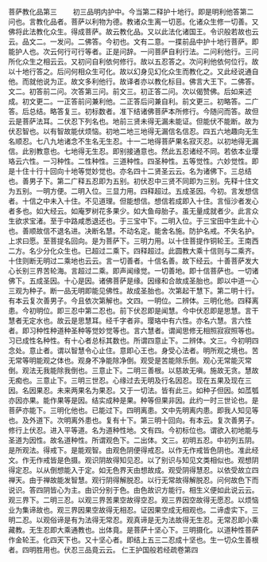 <!-- { "loadSidebar": true } -->
菩萨教化品第三
　　初三品明内护中。今当第二释护十地行。即是明利他答第二问也。言教化品者。菩萨以利物为德。教诸众生离一切恶。化诸众生修一切善。又佛将此法教化众生。得成菩萨。故云教化品。又以此法化诸国王。令识般若故也云云。品文二。一发问。二佛答。今初也。文有二意。一揲前品中护十地行菩萨。即能护人也。次云何行可行等者。正是问辞。一问菩萨自利行法。二问利他行。三问所化众生之相云云。又初问自利依何修行。故以五忍答之。次问利他依何位行。故以十地行答之。后问何相众生可化。故以幻身见幻化众生而教化之。又此经说通自他。而就他说为正。故文多利他行。故译者亦以教化标目。佛言大王下。二佛答。文二。初答前二问。次答第三问。前文三。初正答二问。次以偈赞佛。后如来述成。初文更二。一正答前问兼利他。二正答后问兼自利。前文更三。初略答。二广答。后总结。略答复三。初标数者。准下结诸佛菩萨本所修行。今随问而答。故但云是菩萨法耳。二伏忍下列名也。地前三贤未得无漏未能证。但能伏不能断。故为伏忍智也。以有智故能伏烦恼。初地二地三地得无漏信名信忍。四五六地趣向无生名顺忍。七八九地诸念不生名无生忍。十一二地得菩萨果名寂灭忍。以初地得无漏信。此别教意也。七地得无生忍。即别接通意也。然此五忍诸经不同。若依本业璎珞云六性。一习种性。二性种性。三道种性。四圣种性。五等觉性。六妙觉性。即是十住十行十回向十地等觉妙觉也。亦名四十二贤圣云云。名为诸佛下。三总结也。善男子下。第二广释五忍即为五别。初伏忍中三贤不同即为三别。先释十住文为五别。一明方便。二明入位。三显力用。四释超过。五成圣因。今初。言发想信者。十信之中未入十住。不见道理。但能想信。想信若成即入十住。言恒沙者发心者多也。如大经云。如庵罗树花多果少。如大鱼母胎子。虽无量成就者少。此言众生欲求宝渚。至于中路咸悉退还也。于三宝中下。二明入位。于三宝田中生此十心也。善顺故信不退名进。决断名慧。不动名定。能舍名施。防护名戒。不失名护。上求曰愿。至菩提名回向。是为菩萨下。三明力用。以十住菩提作铜轮王。王南西二方。名少分化众生也。已超过二乘下。四释超过。此圆教大乘十信则与二乘齐。十住则断无明过二乘地也云云。言一切善者。十信名善。故下经云。十善菩萨发大心长别三界苦轮海。言超过二乘。即声闻缘觉。一切善地。即十信菩萨也。一切诸佛下。五成圣因。十心是因。诸佛菩萨是缘。因缘和合故成圣胎也。即以中道一心三观为种子。断一品无明即能见佛性。故成圣胎也。次第起干慧下。第二明十行。有本云复次善男子。今且依次第解也。文四。一明位。二辨体。三明化他。四释离患。今初明位。即三忍中第二忍也。前下伏忍即是闻慧。今中伏忍即是思慧。言干慧者无定水也。故云是思慧耳。经千字者非。璎珞中有六性。亦名六慧。言六性者。即习种性种道种圣种等觉妙觉等也。言六慧者。谓闻思修无相照寂寂照等也。习已成性名种性。有十心者总标其数也。所谓四意止下。二辨体。文三。今初明四念处。意止者。谓以智慧令心止住。意即心王也。身受心法者。明所观之境也。苦无常等明能观之体也。观身不净能除净倒。观受是苦能除乐倒。观心无常能灭常倒。观法无我能除我倒也。三意止下。二明三善根。以慈故无嗔。施故无贪。慧故无痴也。三意止下。三明三世忍。心缘过去无明及行名因忍。现在五果及现在三因。名因果忍。未来两果名为果忍。又于一切法。皆有此三。如种子但因。如苽瓠亦因亦果。能作果等是因。结实成种是果。种等但果非因。此约一时三世论也。是菩萨亦能下。三明化他也。已能过下。四明离患。文中先明离内患。即我人知见等也。及外道下。次明离外患也。复有十下。第三明十回向。有本云。复次善男子。修行上伏忍。进入平等道。名为道种性地。文有四。今初标位也。谓欲入初地能与圣道为因性。故名道种性。所谓观色下。二出体。文三。初明五忍。中初列五阴。是所观法。得戒下。是能观智。由观色阴便得戒忍。以作无作戒皆色阴也。准此经文。作无作戒皆是色摄。观识阴故得知见忍。以了别识与知见文类相似也。观想阴得定忍。以从倒想能入于定。如无色界天由想故成。观受阴得慧忍。以依受故立四禅天。由于禅故能发智慧。观行阴得解脱忍。以行无常故得解脱忍。问何故色下而说识。答四阴皆心为主。由识分别于色。由色故识方能行。相生义便如此说云云。观三界下。二明三忍。以观三界苦果空故得空忍。观三界因空故得无愿忍。以烦恼业为集谛故也。观三界因果空故得无相忍。证因果空成无相观也。二谛虚实下。三明二忍。以观俗谛是有为法得无常忍。观真谛是无为法故得无生忍。无常忍即小乘藏教。无生忍即大乘通教也。出体竟。是菩萨十坚心下。三明摄化。以道种性菩萨作金轮王。化四天下也。又十坚心者。即结上五三二忍成十坚也。生一切众生善根者。四明胜用也。伏忍三品竟云云。
仁王护国般若经疏卷第四
